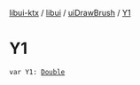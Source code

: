 [libui-ktx](../../index.md) / [libui](../index.md) / [uiDrawBrush](index.md) / [Y1](./-y1.md)

# Y1

`var Y1: `[`Double`](https://kotlinlang.org/api/latest/jvm/stdlib/kotlin/-double/index.html)